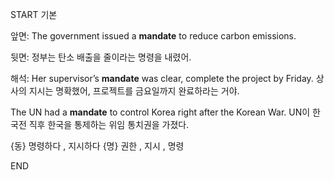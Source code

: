 START
기본

앞면:
The government issued a **mandate** to reduce carbon emissions.

뒷면:
정부는 탄소 배출을 줄이라는 명령을 내렸어.

해석:
Her supervisor’s **mandate** was clear, complete the project by Friday.
상사의 지시는 명확했어, 프로젝트를 금요일까지 완료하라는 거야.

The UN had a **mandate** to control Korea right after the Korean War. 
UN이 한국전 직후 한국을 통제하는 위임 통치권을 가졌다.

{동} 명령하다 , 지시하다
{명} 권한 , 지시 , 명령
<!--ID: 1742872277836-->
END
